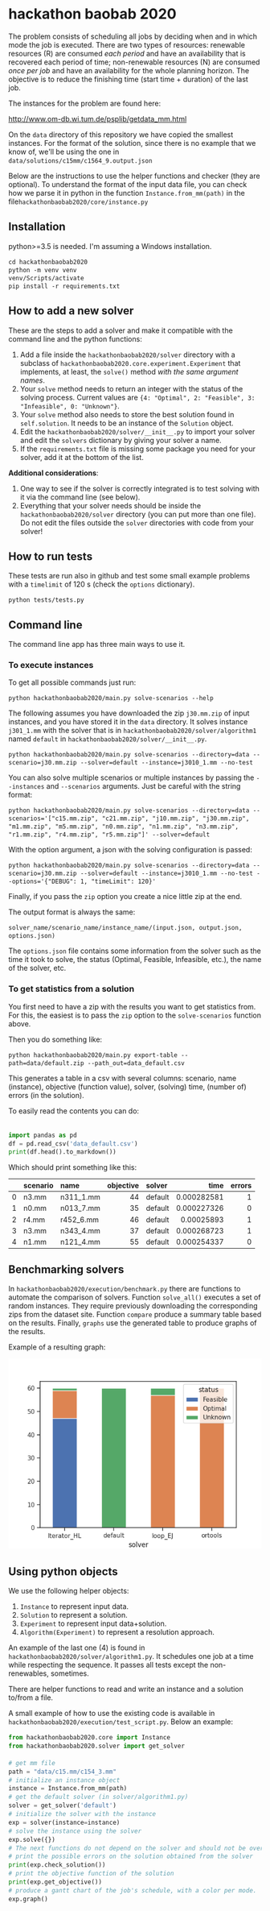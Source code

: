 # hackathon baobab 2020

The problem consists of scheduling all jobs by deciding when and in which mode the job is executed.
There are two types of resources: renewable resources (R) are consumed *each period* and have an availability that is recovered each period of time; non-renewable resources (N) are consumed *once per job* and have an availability for the whole planning horizon.
The objective is to reduce the finishing time (start time + duration) of the last job.

The instances for the problem are found here:

http://www.om-db.wi.tum.de/psplib/getdata_mm.html

On the `data` directory of this repository we have copied the smallest instances.
For the format of the solution, since there is no example that we know of, we'll be using the one in `data/solutions/c15mm/c1564_9.output.json`

Below are the instructions to use the helper functions and checker (they are optional).
To understand the format of the input data file, you can check how we parse it in python in the function `Instance.from_mm(path)` in the file`hackathonbaobab2020/core/instance.py`

## Installation

python>=3.5 is needed. I'm assuming a Windows installation.

```
cd hackathonbaobab2020
python -m venv venv
venv/Scripts/activate
pip install -r requirements.txt
```

## How to add a new solver

These are the steps to add a solver and make it compatible with the command line and the python functions:

1. Add a file inside the `hackathonbaobab2020/solver` directory with a subclass of `hackathonbaobab2020.core.experiment.Experiment` that implements, at least, the `solve()` method *with the same argument names*.
1. Your `solve` method needs to return an integer with the status of the solving process. Current values are `{4: "Optimal", 2: "Feasible", 3: "Infeasible", 0: "Unknown"}`.
1. Your `solve` method also needs to store the best solution found in `self.solution`. It needs to be an instance of the `Solution` object.
1. Edit the `hackathonbaobab2020/solver/__init__.py` to import your solver and edit the `solvers` dictionary by giving your solver a name.
1. If the `requirements.txt` file is missing some package you need for your solver, add it at the bottom of the list.

**Additional considerations**:

1. One way to see if the solver is correctly integrated is to test solving with it via the command line (see below).
2. Everything that your solver needs should be inside the `hackathonbaobab2020/solver` directory (you can put more than one file). Do not edit the files outside the `solver` directories with code from your solver!

## How to run tests

These tests are run also in github and test some small example problems with a `timelimit` of 120 s (check the `options` dictionary).
```
python tests/tests.py 
 ```

## Command line

The command line app has three main ways to use it.

### To execute instances

To get all possible commands just run:

    python hackathonbaobab2020/main.py solve-scenarios --help

The following assumes you have downloaded the zip `j30.mm.zip` of input instances, and you have stored it in the `data` directory. It solves instance `j301_1.mm` with the solver that is in `hackathonbaobab2020/solver/algorithm1` named `default` in `hackathonbaobab2020/solver/__init__.py`.
    
    python hackathonbaobab2020/main.py solve-scenarios --directory=data --scenario=j30.mm.zip --solver=default --instance=j3010_1.mm --no-test

You can also solve multiple scenarios or multiple instances by passing the `--instances` and `--scenarios` arguments. Just be careful with the string format:

    python hackathonbaobab2020/main.py solve-scenarios --directory=data --scenarios='["c15.mm.zip", "c21.mm.zip", "j10.mm.zip", "j30.mm.zip", "m1.mm.zip", "m5.mm.zip", "n0.mm.zip", "n1.mm.zip", "n3.mm.zip", "r1.mm.zip", "r4.mm.zip", "r5.mm.zip"]' --solver=default

With the option argument, a json with the solving configuration is passed:

    python hackathonbaobab2020/main.py solve-scenarios --directory=data --scenario=j30.mm.zip --solver=default --instance=j3010_1.mm --no-test --options='{"DEBUG": 1, "timeLimit": 120}'

Finally, if you pass the `zip` option you create a nice little zip at the end.

The output format is always the same:

    solver_name/scenario_name/instance_name/(input.json, output.json, options.json)

The `options.json` file contains some information from the solver such as the time it took to solve, the status (Optimal, Feasible, Infeasible, etc.), the name of the solver, etc.

### To get statistics from a solution

You first need to have a zip with the results you want to get statistics from. For this, the easiest is to pass the `zip` option to the `solve-scenarios` function above.

Then you do something like:

    python hackathonbaobab2020/main.py export-table --path=data/default.zip --path_out=data_default.csv

This generates a table in a csv with several columns: scenario, name (instance), objective (function value), solver, (solving) time, (number of) errors (in the solution).

To easily read the contents you can do:

```python

import pandas as pd
df = pd.read_csv('data_default.csv')
print(df.head().to_markdown())

```

Which should print something like this:

|    | scenario   | name      |   objective | solver   |        time |   errors |
|---:|:-----------|:----------|------------:|:---------|------------:|---------:|
|  0 | n3.mm      | n311_1.mm |          44 | default  | 0.000282581 |        1 |
|  1 | n0.mm      | n013_7.mm |          35 | default  | 0.000227326 |        0 |
|  2 | r4.mm      | r452_6.mm |          46 | default  | 0.00025893  |        1 |
|  3 | n3.mm      | n343_4.mm |          37 | default  | 0.000268723 |        1 |
|  4 | n1.mm      | n121_4.mm |          55 | default  | 0.000254337 |        0 |

## Benchmarking solvers

In `hackathonbaobab2020/execution/benchmark.py` there are functions to automate the comparison of solvers. Function `solve_all()` executes a set of random instances. They require previously downloading the corresponding zips from the dataset site. Function `compare` produce a summary table based on the results. Finally, `graphs` use the generated table to produce graphs of the results.

Example of a resulting graph:

![status graph](img/status.png)

## Using python objects

We use the following helper objects:

1. `Instance` to represent input data.
2. `Solution` to represent a solution.
3. `Experiment` to represent input data+solution.
4. `Algorithm(Experiment)` to represent a resolution approach.

An example of the last one (4) is found in `hackathonbaobab2020/solver/algorithm1.py`. It schedules one job at a time while respecting the sequence. It passes all tests except the non-renewables, sometimes.

There are helper functions to read and write an instance and a solution to/from a file.

A small example of how to use the existing code is available in `hackathonbaobab2020/execution/test_script.py`.
Below an example:

```python
from hackathonbaobab2020.core import Instance
from hackathonbaobab2020.solver import get_solver

# get mm file
path = "data/c15.mm/c154_3.mm"
# initialize an instance object
instance = Instance.from_mm(path)
# get the default solver (in solver/algorithm1.py)
solver = get_solver('default')
# initialize the solver with the instance
exp = solver(instance=instance)
# solve the instance using the solver
exp.solve({})
# The next functions do not depend on the solver and should not be overwritten:
# print the possible errors on the solution obtained from the solver
print(exp.check_solution())
# print the objective function of the solution
print(exp.get_objective())
# produce a gantt chart of the job's schedule, with a color per mode.
exp.graph()
```






